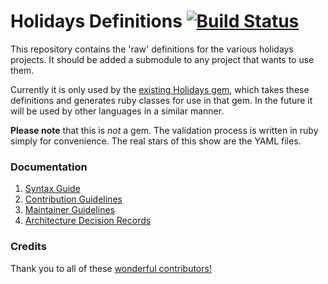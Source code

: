 # Holidays Definitions [![Build Status](https://travis-ci.org/holidays/definitions.svg?branch=master)](https://travis-ci.org/holidays/definitions)

This repository contains the 'raw' definitions for the various holidays projects. It should be added a submodule to
any project that wants to use them.

Currently it is only used by the [existing Holidays gem](https://github.com/holidays/holidays), which takes these
definitions and generates ruby classes for use in that gem. In the future it will be used by other languages in
a similar manner.

**Please note** that this is _not_ a gem. The validation process is written in ruby simply for convenience. The real
stars of this show are the YAML files.

### Documentation

 1. [Syntax Guide](doc/SYNTAX.md)
 2. [Contribution Guidelines](doc/CONTRIBUTING.md)
 3. [Maintainer Guidelines](doc/MAINTAINERS.md)
 4. [Architecture Decision Records](doc/architecture/README.md)

### Credits

Thank you to all of these [wonderful contributors!](https://github.com/holidays/definitions/contributors)
